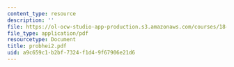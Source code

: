 ```yaml
---
content_type: resource
description: ''
file: https://ol-ocw-studio-app-production.s3.amazonaws.com/courses/18-303-linear-partial-differential-equations-fall-2006/a9c659c1b2bf7324f1d49f67906e21d6_probhei2.pdf
file_type: application/pdf
resourcetype: Document
title: probhei2.pdf
uid: a9c659c1-b2bf-7324-f1d4-9f67906e21d6
---
```

